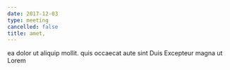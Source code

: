 ```yaml
---
date: 2017-12-03
type: meeting
cancelled: false
title: amet,
---
```

ea dolor ut aliquip mollit. quis occaecat aute sint Duis Excepteur magna ut Lorem
